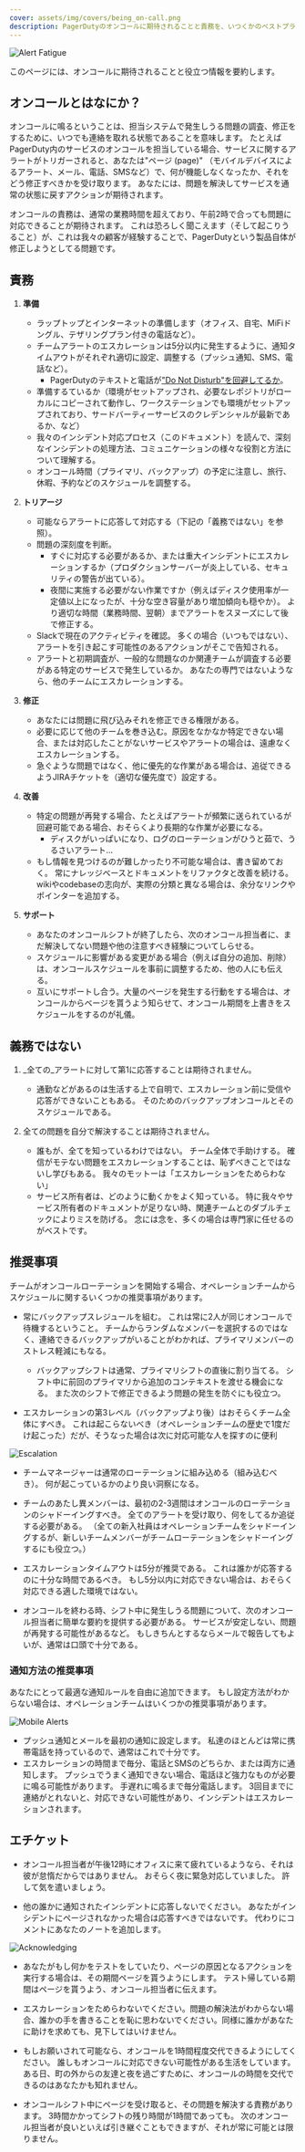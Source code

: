 ```yaml
---
cover: assets/img/covers/being_on-call.png
description: PagerDutyのオンコールに期待されることと責務を、いつくかのベストプラクティスとエチケットの推奨事項に基づいて要約しています。
---
```

![Alert Fatigue](../assets/img/headers/alert_fatigue.png)

このページには、オンコールに期待されることと役立つ情報を要約します。

## オンコールとはなにか？

オンコールに鳴るということは、担当システムで発生しうる問題の調査、修正をするために、いつでも連絡を取れる状態であることを意味します。
たとえばPagerDuty内のサービスのオンコールを担当している場合、サービスに関するアラートがトリガーされると、あなたは"ページ (page)" （モバイルデバイスによるアラート、メール、電話、SMSなど）で、何が機能しなくなったか、それをどう修正すべきかを受け取ります。
あなたには、問題を解決してサービスを通常の状態に戻すアクションが期待されます。

オンコールの責務は、通常の業務時間を超えており、午前2時で合っても問題に対応できることが期待されます。
これは恐ろしく聞こえます（そして起こりうること）が、これは我々の顧客が経験することで、PagerDutyという製品自体が修正しようとしてる問題です。


## 責務

1. **準備**
    * ラップトップとインターネットの準備します（オフィス、自宅、MiFiドングル、テザリングプラン付きの電話など）。
    * チームアラートのエスカレーションは5分以内に発生するように、通知タイムアウトがそれぞれ適切に設定、調整する（プッシュ通知、SMS、電話など）。
        * PagerDutyのテキストと電話が["Do Not Disturb"を回避してるか](https://support.pagerduty.com/docs/notification-phone-numbers)。
    * 準備するているか（環境がセットアップされ、必要なレポジトリがローカルにコピーされて動作し、ワークステーションでも環境がセットアップされており、サードバーティーサービスのクレデンシャルが最新であるか、など）
    * 我々のインシデント対応プロセス（このドキュメント）を読んで、深刻なインシデントの処理方法、コミュニケーションの様々な役割と方法について理解する。
    * オンコール時間（プライマリ、バックアップ）の予定に注意し、旅行、休暇、予約などのスケジュールを調整する。

1. **トリアージ**
    * 可能ならアラートに応答して対応する（下記の「義務ではない」を参照）。
    * 問題の深刻度を判断。
        * すぐに対応する必要があるか、または重大インシデントにエスカレーションするか（プロダクションサーバーが炎上している、セキュリティの警告が出ている）。
        * 夜間に実施する必要がない作業ですか（例えばディスク使用率が一定値以上になったが、十分な空き容量があり増加傾向も穏やか）。
          より適切な時間（業務時間、翌朝）までアラートをスヌーズにして後で修正する。
    * Slackで現在のアクティビティを確認。
      多くの場合（いつもではない）、アラートを引き起こす可能性のあるアクションがそこで告知される。
    * アラートと初期調査が、一般的な問題なのか関連チームが調査する必要がある特定のサービスで発生しているか。
      あなたの専門ではないようなら、他のチームにエスカレーションする。

1. **修正**
    * あなたには問題に飛び込みそれを修正できる権限がある。
    * 必要に応じて他のチームを巻き込む。原因をなかなか特定できない場合、または対応したことがないサービスやアラートの場合は、遠慮なくエスカレーションする。
    * 急ぐような問題ではなく、他に優先的な作業がある場合は、追従できるようJIRAチケットを（適切な優先度で）設定する。

1. **改善**
    * 特定の問題が再発する場合、たとえばアラートが頻繁に送られているが回避可能である場合、おそらくより長期的な作業が必要になる。
        * ディスクがいっぱいになり、ログのローテーションがひうと茹で、うるさいアラート...
    * もし情報を見つけるのが難しかったり不可能な場合は、書き留めておく。
      常にナレッジベースとドキュメントをリファクタと改善を続ける。
      wikiやcodebaseの志向が、実際の分類と異なる場合は、余分なリンクやポインターを追加する。

1. **サポート**
    * あなたのオンコールシフトが終了したら、次のオンコール担当者に、まだ解決してない問題や他の注意すべき経験についてしらせる。
    * スケジュールに影響がある変更がある場合（例えば自分の追加、削除）は、オンコールスケジュールを事前に調整するため、他の人にも伝える。
    * 互いにサポートし合う。大量のページを発生する行動をする場合は、オンコールからベージを貰うよう知らせて、オンコール期間を上書きをスケジュールをするのが礼儀。

## 義務ではない

1. _全ての_アラートに対して第1に応答することは期待されません。
    * 通勤などがあるのは生活する上で自明で、エスカレーション前に受信や応答ができないこともある。
      そのためのバックアップオンコールとそのスケジュールである。

1. 全ての問題を自分で解決することは期待されません。
    * 誰もが、全てを知っているわけではない。
      チーム全体で手助けする。
      確信がモテない問題をエスカレーションすることは、恥ずべきことではないし学びもある。
      我々のモットーは「エスカレーションをためらわない」
    * サービス所有者は、どのように動くかをよく知っている。
      特に我々やサービス所有者のドキュメントが足りない時、関連チームとのダブルチェックによりミスを防げる。
      念には念を、多くの場合は専門家に任せるのがベストです。

## 推奨事項

チームがオンコールローテーションを開始する場合、オペレーションチームからスケジュールに関するいくつかの推奨事項があります。

* 常にバックアップスレジュールを組む。
  これは常に2人が同じオンコールで待機するということ。
  チームからランダムなメンバーを選択するのではなく、連絡できるバックアップがいることがわかれば、プライマリメンバーのストレス軽減にもなる。
    * バックアップシフトは通常、プライマリシフトの直後に割り当てる。
      シフト中に前回のプライマリから追加のコンテキストを渡せる機会になる。
      また次のシフトで修正できるよう問題の発生を防ぐにも役立つ。

* エスカレーションの第3レベル（バックアップより後）はおそらくチーム全体にすべき。
  これは起こらないべき（オペレーションチームの歴史で1度だけ起こった）だが、そうなった場合は次に対応可能な人を探すのに便利

![Escalation](../assets/img/misc/escalation.png)

* チームマネージャーは通常のローテーションに組み込める（組み込むべき）。
  何が起こっているかのより良い洞察になる。

* チームのあたし異メンバーは、最初の2-3週間はオンコールのローテーションのシャドーイングすべき。
  全てのアラートを受け取り、何をしてるか追従する必要がある。
  （全ての新入社員はオペレーションチームをシャドーイングするが、新しいチームメンバーがチームローテーションをシャドーイングするにも役立つ。）

* エスカレーションタイムアウトは5分が推奨である。
  これは誰かが応答するのに十分な時間であるべき。
  もし5分以内に対応できない場合は、おそらく対応できる適した環境ではない。

* オンコールを終わる時、シフト中に発生しうる問題について、次のオンコール担当者に簡単な要約を提供する必要がある。
  サービスが安定しない、問題が再発する可能性があるなど。
  もしきちんとするならメールで報告してもよいが、通常は口頭で十分である。

### 通知方法の推奨事項

あなたにとって最適な通知ルールを自由に追加できます。
もし設定方法がわからない場合は、オペレーションチームはいくつかの推奨事項があります。

![Mobile Alerts](../assets/img/misc/mobile_alerts.png)

* プッシュ通知とメールを最初の通知に設定します。
  私達のほとんどは常に携帯電話を持っているので、通常はこれで十分です。
* エスカレーションの時間まで毎分、電話とSMSのどちらか、または両方に通知します。
  プッシュでうまく通知できない場合、電話ほど強力なものが必要に鳴る可能性があります。
  手遅れに鳴るまで毎分電話します。
  3回目までに連絡がとれないと、対応できない可能性があり、インシデントはエスカレーションされます。

## エチケット

* オンコール担当者が午後12時にオフィスに来て疲れているようなら、それは彼が怠惰だからではありません。
  おそらく夜に緊急対応していました。
  許して気を遣いましょう。

* 他の誰かに通知されたインシデントに応答しないでください。
  あなたがインシデントにページされなかった場合は応答すべきではないです。
  代わりにコメントにあなたのノートを追加します。

![Acknowledging](../assets/img/misc/ack.png)

* あなたがもし何かをテストをしていたり、ページの原因となるアクションを実行する場合は、その期間ページを貰うようにします。
  テスト帰している期間はページを貰うよう、オンコール担当者に伝えます。

* エスカレーションをためらわないでください。問題の解決法がわからない場合、誰かの手を書きることを恥に思わないでください。同様に誰かがあなたに助けを求めても、見下してはいけません。

* もしお願いされて可能なら、オンコールを1時間程度交代できるようにしてください。
  誰しもオンコールに対応できない可能性がある生活をしています。
  ある日、町の外からの友達と夜を過ごすために、オンコールの時間を交代できるのはあなたかも知れません。

* オンコールシフト中にページを受け取ると、その問題を解決する責務があります。
  3時間かかってシフトの残り時間が1時間であっても。
  次のオンコール担当者が良いといえば引き継ぐこともできますが、それが常に可能とは限りません。
